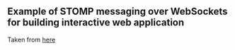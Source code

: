 
## Example of STOMP messaging over WebSockets for building interactive web application

Taken from [here](https://spring.io/guides/gs/messaging-stomp-websocket)
